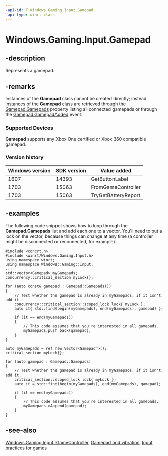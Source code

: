 ```yaml
---
-api-id: T:Windows.Gaming.Input.Gamepad
-api-type: winrt class
---
```


<!-- Class syntax.
public class Gamepad : Windows.Gaming.Input.IGameController, Windows.Gaming.Input.IGamepad, Windows.Gaming.Input.IGamepad2
-->

# Windows.Gaming.Input.Gamepad

## -description

Represents a gamepad.

## -remarks

Instances of the **Gamepad** class cannot be created directly; instead, instances of the **Gamepad** class are retrieved through the [Gamepad.Gamepads](gamepad_gamepads.md) property listing all connected gamepads or through the [Gamepad.GamepadAdded](gamepad_gamepadadded.md) event.

### Supported Devices

**Gamepad** supports any Xbox One certified or Xbox 360 compatible gamepad.

### Version history

| Windows version | SDK version | Value added |
| -- | -- | -- |
| 1607 | 14393 | GetButtonLabel |
| 1703 | 15063 | FromGameController |
| 1703 | 15063 | TryGetBatteryReport |

## -examples

The following code snippet shows how to loop through the **Gamepad.Gamepads** list and add each one to a vector. You'll need to put a lock on the vector, because things can change at any time (a controller might be disconnected or reconnected, for example).

```cppwinrt
#include <concrt.h>
#include <winrt/Windows.Gaming.Input.h>
using namespace winrt;
using namespace Windows::Gaming::Input;
...
std::vector<Gamepad> myGamepads;
concurrency::critical_section myLock{};

for (auto const& gamepad : Gamepad::Gamepads())
{
    // Test whether the gamepad is already in myGamepads; if it isn't, add it.
    concurrency::critical_section::scoped_lock lock{ myLock };
    auto it{ std::find(begin(myGamepads), end(myGamepads), gamepad) };

    if (it == end(myGamepads))
    {
        // This code assumes that you're interested in all gamepads.
        myGamepads.push_back(gamepad);
    }
}
```

```cppcx
auto myGamepads = ref new Vector<Gamepad^>();
critical_section myLock{};

for (auto gamepad : Gamepad::Gamepads)
{
    // Test whether the gamepad is already in myGamepads; if it isn't, add it.
    critical_section::scoped_lock lock{ myLock };
    auto it = std::find(begin(myGamepads), end(myGamepads), gamepad);

    if (it == end(myGamepads))
    {
        // This code assumes that you're interested in all gamepads.
        myGamepads->Append(gamepad);
    }
}
```

## -see-also

[Windows.Gaming.Input.IGameController](igamecontroller.md),
[Gamepad and vibration](https://docs.microsoft.com/windows/uwp/gaming/gamepad-and-vibration),
[Input practices for games](https://docs.microsoft.com/windows/uwp/gaming/input-practices-for-games)
